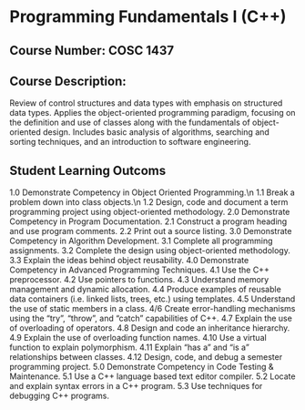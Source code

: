 # Programming Fundamentals I (C++)
## Course Number: COSC 1437

## Course Description:
Review of control structures and data types with emphasis on structured data types. Applies the object-oriented programming paradigm, focusing on the definition and use of classes along with the fundamentals of object-oriented design. Includes basic analysis of algorithms, searching and sorting techniques, and an introduction to software engineering.

## Student Learning Outcoms
1.0	Demonstrate Competency in Object Oriented Programming.\n
    1.1	Break a problem down into class objects.\n
    1.2	Design, code and document a term programming project using object-oriented methodology. 
2.0 Demonstrate Competency in Program Documentation.
    2.1	Construct a program heading and use program comments. 
    2.2	Print out a source listing. 
3.0	Demonstrate Competency in Algorithm Development.
    3.1	Complete all programming assignments. 
    3.2	Complete the design using object-oriented methodology.
    3.3	Explain the ideas behind object reusability.
4.0	Demonstrate Competency in Advanced Programming Techniques.
    4.1	Use the C++ preprocessor. 
    4.2	Use pointers to functions.
    4.3	Understand memory management and dynamic allocation. 
    4.4	Produce examples of reusable data containers (i.e. linked lists, trees, etc.) using templates. 
    4.5	Understand the use of static members in a class.
    4/6	Create error-handling mechanisms using the “try”, “throw”, and “catch” capabilities of C++. 
    4.7	Explain the use of overloading of operators. 
    4.8	Design and code an inheritance hierarchy.
    4.9	Explain the use of overloading function names.
    4.10	Use a virtual function to explain polymorphism. 
    4.11	Explain “has a” and “is a” relationships between classes.
    4.12	Design, code, and debug a semester programming project. 
5.0	Demonstrate Competency in Code Testing & Maintenance.
    5.1	Use a C++ language based text editor compiler.
    5.2	Locate and explain syntax errors in a C++ program.
    5.3	Use techniques for debugging C++ programs. 